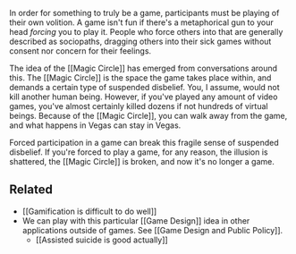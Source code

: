 In order for something to truly be a game, participants must be playing of their own volition. A game isn't fun if there's a metaphorical gun to your head *forcing* you to play it. People who force others into that are generally described as sociopaths, dragging others into their sick games without consent nor concern for their feelings.

The idea of the [[Magic Circle]] has emerged from conversations around this. The [[Magic Circle]] is the space the game takes place within, and demands a certain type of suspended disbelief. You, I assume, would not kill another human being. However, if you've played any amount of video games, you've almost certainly killed dozens if not hundreds of virtual beings. Because of the [[Magic Circle]], you can walk away from the game, and what happens in Vegas can stay in Vegas.

Forced participation in a game can break this fragile sense of suspended disbelief. If you're forced to play a game, for any reason, the illusion is shattered, the [[Magic Circle]] is broken, and now it's no longer a game.

Related
---
- [[Gamification is difficult to do well]]
- We can play with this particular [[Game Design]] idea in other applications outside of games. See [[Game Design and Public Policy]].
	- [[Assisted suicide is good actually]]